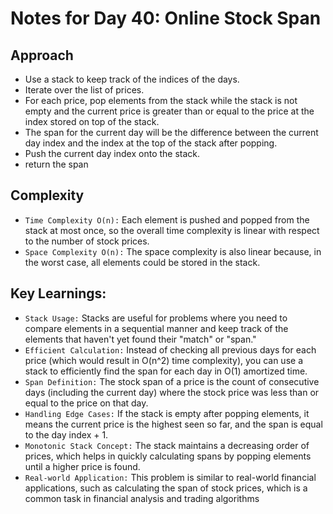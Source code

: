 # Notes for Day 40: Online Stock Span

## Approach

- Use a stack to keep track of the indices of the days.
- Iterate over the list of prices.
- For each price, pop elements from the stack while the stack is not empty and the current price is greater than or equal to the price at the index stored on top of the stack.
- The span for the current day will be the difference between the current day index and the index at the top of the stack after popping.
- Push the current day index onto the stack.
- return the span

## Complexity

- `Time Complexity O(n):` Each element is pushed and popped from the stack at most once, so the overall time complexity is linear with respect to the number of stock prices.
- `Space Complexity O(n):` The space complexity is also linear because, in the worst case, all elements could be stored in the stack.

## Key Learnings:

- `Stack Usage:` Stacks are useful for problems where you need to compare elements in a sequential manner and keep track of the elements that haven't yet found their "match" or "span."
- `Efficient Calculation:` Instead of checking all previous days for each price (which would result in O(n^2) time complexity), you can use a stack to efficiently find the span for each day in O(1) amortized time.
- `Span Definition:` The stock span of a price is the count of consecutive days (including the current day) where the stock price was less than or equal to the price on that day.
- `Handling Edge Cases:` If the stack is empty after popping elements, it means the current price is the highest seen so far, and the span is equal to the day index + 1.
- `Monotonic Stack Concept:` The stack maintains a decreasing order of prices, which helps in quickly calculating spans by popping elements until a higher price is found.
- `Real-world Application:` This problem is similar to real-world financial applications, such as calculating the span of stock prices, which is a common task in financial analysis and trading algorithms
